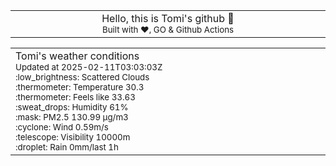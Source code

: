 
<div align="center">
<table>
<tbody>
<td align="center">
<img width="2000" height="0"><br>
Hello, this is Tomi's github 👋<br>
<sup>Built with ❤️, GO & Github Actions</sup><br>
<img width="2000" height="0">
</td>
</tbody>
</table>
</div>
<table>
<tbody>
<td align="left">
<img width="2000" height="0"><br>
Tomi's weather conditions<br>
<sup>Updated at 2025-02-11T03:03:03Z</sup><br>
<sup>:low_brightness: Scattered Clouds</sup><br>
<sup>:thermometer: Temperature 30.3 </sup><br>
<sup>:thermometer: Feels like 33.63</sup><br>
<sup>:sweat_drops: Humidity 61%</sup><br>
<sup>:mask: PM2.5 130.99 μg/m3</sup><br>
<sup>:cyclone: Wind 0.59m/s </sup><br>
<sup>:telescope: Visibility 10000m </sup><br>
<sup>:droplet: Rain 0mm/last 1h </sup><br>
<img width="2000" height="0">
</td>
<td align="left">
<img width="2000" height="0"><br>
<br>
<img width="2000" height="0">
</td>
</tbody>
</table>
</div>
    